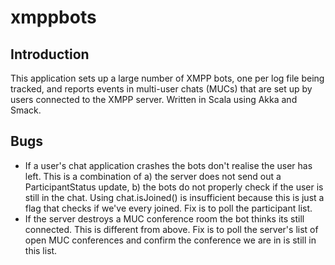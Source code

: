 # xmppbots

## Introduction

This application sets up a large number of XMPP bots, one per log file being tracked, and reports events in multi-user chats (MUCs) that are set up by users connected to the XMPP server. Written in Scala using Akka and Smack.

## Bugs

-   If a user's chat application crashes the bots don't realise the user has left. This is a combination of a) the server does not send out a ParticipantStatus update, b) the bots do not properly check if the user is still in the chat. Using chat.isJoined() is insufficient because this is just a flag that checks if we've every joined. Fix is to poll the participant list.
-   If the server destroys a MUC conference room the bot thinks its still connected. This is different from above. Fix is to poll the server's list of open MUC conferences and confirm the conference we are in is still in this list.

